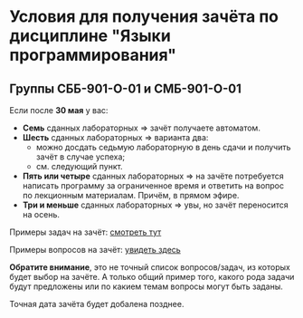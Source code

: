 # Условия для получения зачёта по дисциплине "Языки программирования"

## Группы СББ-901-О-01 и СМБ-901-О-01

Если после **30 мая** у вас:

- **Семь** сданных лабораторных => зачёт получаете автоматом.
- **Шесть** сданных лабораторных => варианта два:
  - можно досдать седьмую лабораторную в день сдачи и получить зачёт в случае успеха;
  - см. следующий пункт.
- **Пять или четыре** сданных лабораторных => на зачёте потребуется написать программу за ограниченное время и ответить на вопрос по лекционным материалам. Причём, в прямом эфире.
- **Три и меньше** сданных лабораторных => увы, но зачёт переносится на осень.

Примеры задач на зачёт: [смотреть тут](https://github.com/posgen/OmsuMaterials/tree/master/FKN/zachet/example_tasks.pdf)

Примеры вопросов на зачёт: [увидеть здесь](https://github.com/posgen/OmsuMaterials/tree/master/FKN/zachet/example_questions.pdf)

**Обратите внимание**, это не точный список вопросов/задач, из которых будет выбор на зачёте. А только общий пример того, какого рода задачи будут предложены или по какием темам вопросы могут быть заданы.

Точная дата зачёта будет добалена позднее.
